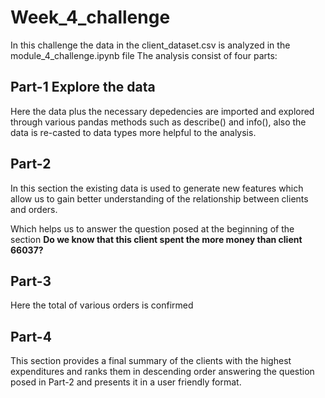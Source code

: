 # Week_4_challenge
In this challenge the data in the client_dataset.csv is analyzed in the module_4_challenge.ipynb file
The analysis consist of four parts:

## Part-1 Explore the data
Here the data plus the necessary depedencies are imported and explored through various 
pandas methods such as describe() and info(), also the data is re-casted to data types
more helpful to the analysis.

## Part-2
In this section the existing data is used to generate new features which allow us 
to gain better understanding of the relationship between clients and orders.

Which helps us to answer the question posed at the beginning of the section
**Do we know that this client spent the more money than client 66037?**

## Part-3
Here the total of various orders is confirmed

## Part-4
This section provides a final summary of the clients with the highest expenditures
and ranks them in descending order answering the question posed in Part-2
and presents it in a user friendly format. 






